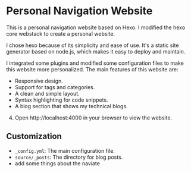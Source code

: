 # Personal Navigation Website

This is a personal navigation website based on Hexo. I modified the hexo core webstack to create a personal website.

I chose hexo because of its simplicity and ease of use. It's a static site generator based on node.js, which makes it easy to deploy and maintain.

I integrated some plugins and modified some configuration files to make this website more personalized. The main features of this website are:

* Responsive design.
* Support for tags and categories.
* A clean and simple layout.
* Syntax highlighting for code snippets.
* A blog section that shows my technical blogs.
4. Open http://localhost:4000 in your browser to view the website.

## Customization
* `_config.yml`: The main configuration file.
* `source/_posts`: The directory for blog posts.
* add some things about the naviate
